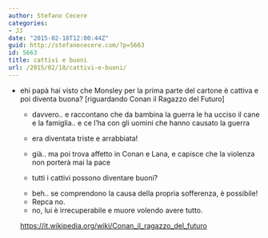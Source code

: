 ```yaml
---
author: Stefano Cecere
categories:
- JJ
date: "2015-02-18T12:00:44Z"
guid: http://stefanocecere.com/?p=5663
id: 5663
title: cattivi e buoni
url: /2015/02/18/cattivi-e-buoni/
---
```


* ehi papà hai visto che Monsley per la prima parte del cartone è cattiva e poi diventa buona? [riguardando Conan il Ragazzo del Futuro]
  * davvero.. e raccontano che da bambina la guerra le ha ucciso il cane e la famiglia.. e ce l&#8217;ha con gli uomini che hanno causato la guerra
  * era diventata triste e arrabbiata!
  * già.. ma poi trova affetto in Conan e Lana, e capisce che la violenza non porterà mai la pace
  * tutti i cattivi possono diventare buoni?<span class="text_exposed_show"></li> 
    
    <li>
      beh.. se comprendono la causa della propria sofferenza, è possibile!
    </li>
    <li>
      Repca no.
    </li>
    <li>
      no, lui è irrecuperabile e muore volendo avere tutto.</span>
    </li></ul> 
    
    <div class="text_exposed_show">
      <p>
        <a href="https://it.wikipedia.org/wiki/Conan_il_ragazzo_del_futuro" target="_blank" rel="nofollow">https://it.wikipedia.org/wiki/Conan_il_ragazzo_del_futuro</a>
      </p>
    </div>